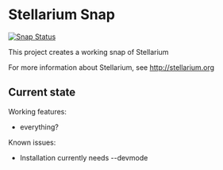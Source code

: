 # Stellarium Snap

[![Snap Status](https://build.snapcraft.io/badge/plars/stellarium-snap.svg)](https://build.snapcraft.io/user/plars/stellarium-snap)

This project creates a working snap of Stellarium

For more information about Stellarium, see http://stellarium.org

## Current state

Working features:
  - everything?

Known issues:
  - Installation currently needs --devmode
